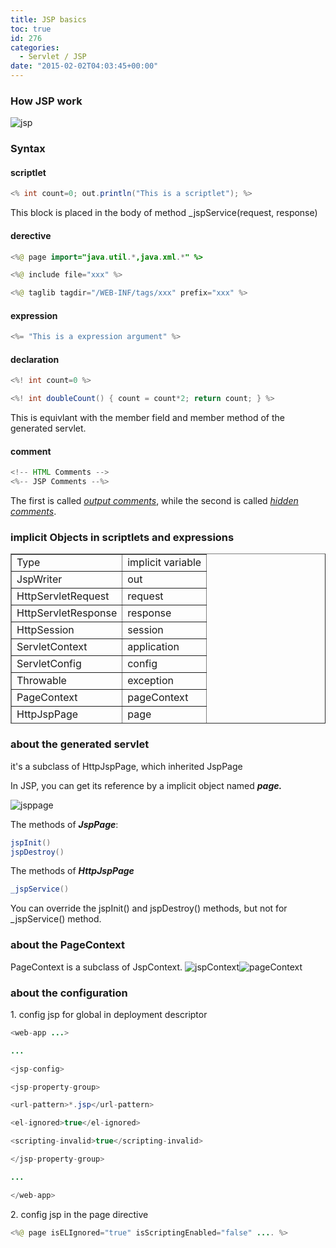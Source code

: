 ```yaml
---
title: JSP basics
toc: true
id: 276
categories:
  - Servlet / JSP
date: "2015-02-02T04:03:45+00:00"
---
```


### How JSP work

![jsp](/media/jsp.png)

### Syntax

#### scriptlet



```java
<% int count=0; out.println("This is a scriptlet"); %>
```

This block is placed in the body of method _jspService(request, response)

#### derective



```java
<%@ page import="java.util.*,java.xml.*" %>
```



```java
<%@ include file="xxx" %>
```



```java
<%@ taglib tagdir="/WEB-INF/tags/xxx" prefix="xxx" %>
```


#### expression



```java
<%= "This is a expression argument" %>
```


#### declaration



```java
<%! int count=0 %>
```



```java
<%! int doubleCount() { count = count*2; return count; } %>
```

This is equivlant with the member field and member method of the generated servlet.

#### comment



```java
<!-- HTML Comments -->
<%-- JSP Comments --%>
```

The first is called <span style="text-decoration: underline;">_output comments_</span>, while the second is called _<span style="text-decoration: underline;">hidden comments</span>_.

### implicit Objects in scriptlets and expressions

<table style="height: 272px;" border="1" width="349">
<tbody>
<tr>
<td>Type</td>
<td>implicit variable</td>
</tr>
<tr>
<td>JspWriter</td>
<td>out</td>
</tr>
<tr>
<td>HttpServletRequest</td>
<td>request</td>
</tr>
<tr>
<td>HttpServletResponse</td>
<td>response</td>
</tr>
<tr>
<td>HttpSession</td>
<td>session</td>
</tr>
<tr>
<td>ServletContext</td>
<td>application</td>
</tr>
<tr>
<td>ServletConfig</td>
<td>config</td>
</tr>
<tr>
<td>Throwable</td>
<td>exception</td>
</tr>
<tr>
<td>PageContext</td>
<td>pageContext</td>
</tr>
<tr>
<td>HttpJspPage</td>
<td>page</td>
</tr>
</tbody>
</table>

### about the generated servlet

it's a subclass of HttpJspPage, which inherited JspPage

In JSP, you can get its reference by a implicit object named _**page.**_

![jsppage](/media/jsppage.png)

The methods of _**JspPage**_:


```java
jspInit()
jspDestroy()
```

The methods of _**HttpJspPage**_


```java
_jspService()
```

You can override the jspInit() and jspDestroy() methods, but not for _jspService() method.

### about the PageContext

PageContext is a subclass of JspContext.
![jspContext](/media/jspContext.png)![pageContext](/media/pageContext.png)

### about the configuration

1\. config jsp for global in deployment descriptor


```java
<web-app ...>

...

<jsp-config>

<jsp-property-group>

<url-pattern>*.jsp</url-pattern>

<el-ignored>true</el-ignored>

<scripting-invalid>true</scripting-invalid>

</jsp-property-group>

...

</web-app>

```

2\. config jsp in the page directive


```java
<%@ page isELIgnored="true" isScriptingEnabled="false" .... %>
```

&nbsp;
